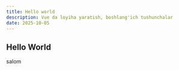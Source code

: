 ```yaml
---
title: Hello world
description: Vue da loyiha yaratish, boshlang'ich tushunchalar
date: 2025-10-05
---
```


## Hello World

<div class="my-md-content">
salom
</div>
